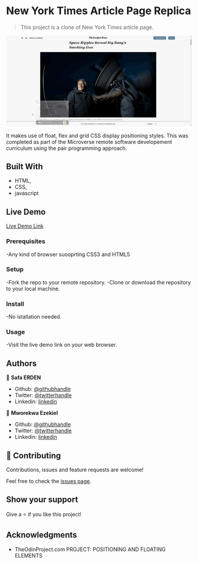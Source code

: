 # New York Times Article Page Replica

> This project is a clone of New York Times article page. 

![screenshot](./Assets/images/readme.gif)

It makes use of float, flex and grid CSS display positioning styles. This was completed as part of the Microverse remote software developement curriculum using the pair programming approach.

## Built With

- HTML,
- CSS,
- javascript

## Live Demo

[Live Demo Link](https://safaerden.github.io/The-New-York-Times/)

### Prerequisites

-Any kind of browser suooprting CSS3 and HTML5

### Setup

-Fork the repo to your remote repository.
-Clone or download the repository to your local machine.

### Install

-No istallation needed.

### Usage

-Visit the live demo link on your web browser.


## Authors

👤 **Safa ERDEN**

- Github: [@githubhandle](https://github.com/SafaErden)
- Twitter: [@twitterhandle](https://twitter.com/safaerden)
- Linkedin: [linkedin](https://www.linkedin.com/in/safaerden/)

👤 **Mworekwa Ezekiel**

- Github: [@githubhandle](https://github.com/vanheaven-ui)
- Twitter: [@twitterhandle](https://twitter.com/MworekwaE)
- Linkedin: [linkedin](https://www.linkedin.com/in/vanheaven/)

## 🤝 Contributing

Contributions, issues and feature requests are welcome!

Feel free to check the [issues page](https://github.com/SafaErden/The-New-York-Times/issues).

## Show your support

Give a ⭐️ if you like this project!

## Acknowledgments

- TheOdinProject.com PROJECT: POSITIONING AND FLOATING ELEMENTS


